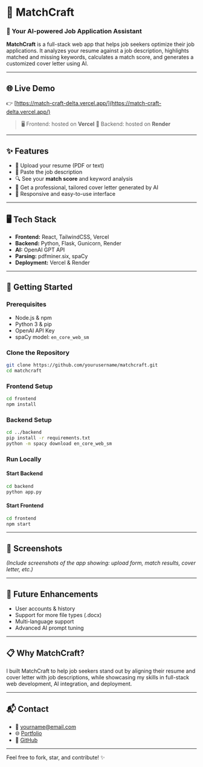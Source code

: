 # 📄 MatchCraft

### 🎯 Your AI-powered Job Application Assistant

**MatchCraft** is a full-stack web app that helps job seekers optimize their job applications. It analyzes your resume against a job description, highlights matched and missing keywords, calculates a match score, and generates a customized cover letter using AI.

---

## 🌐 Live Demo

👉 [https://match-craft-delta.vercel.app/](https://match-craft-delta.vercel.app/)

> 🖥️ Frontend: hosted on **Vercel**
> 🔗 Backend: hosted on **Render**

---

## ✨ Features

* 📄 Upload your resume (PDF or text)
* 📝 Paste the job description
* 🔍 See your **match score** and keyword analysis
* 🧠 Get a professional, tailored cover letter generated by AI
* 📱 Responsive and easy-to-use interface

---

## 🖥️ Tech Stack

* **Frontend:** React, TailwindCSS, Vercel
* **Backend:** Python, Flask, Gunicorn, Render
* **AI:** OpenAI GPT API
* **Parsing:** pdfminer.six, spaCy
* **Deployment:** Vercel & Render

---

## 🚀 Getting Started

### Prerequisites

* Node.js & npm
* Python 3 & pip
* OpenAI API Key
* spaCy model: `en_core_web_sm`

### Clone the Repository

```bash
git clone https://github.com/yourusername/matchcraft.git
cd matchcraft
```

### Frontend Setup

```bash
cd frontend
npm install
```

### Backend Setup

```bash
cd ../backend
pip install -r requirements.txt
python -m spacy download en_core_web_sm
```

### Run Locally

#### Start Backend

```bash
cd backend
python app.py
```

#### Start Frontend

```bash
cd frontend
npm start
```

---

## 📸 Screenshots

*(Include screenshots of the app showing: upload form, match results, cover letter, etc.)*

---

## 🚧 Future Enhancements

* User accounts & history
* Support for more file types (.docx)
* Multi-language support
* Advanced AI prompt tuning

---

## 📋 Why MatchCraft?

I built MatchCraft to help job seekers stand out by aligning their resume and cover letter with job descriptions, while showcasing my skills in full-stack web development, AI integration, and deployment.

---

## 📬 Contact

* 📧 [yourname@email.com](mailto:yourname@email.com)
* 🌐 [Portfolio](https://your-portfolio-link.com)
* 🐙 [GitHub](https://github.com/yourusername)

---

Feel free to fork, star, and contribute! ✨
